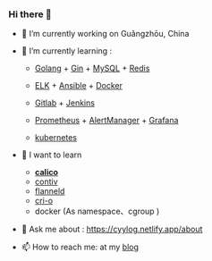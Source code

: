 ### Hi there 👋

- 🔭 I’m currently working on Guǎngzhōu, China
- 🌱 I’m currently learning :

  - [Golang](<https://github.com/cyylog/Go_status>)	+	[Gin](https://gin-gonic.com/)	+	[MySQL](https://dev.mysql.com/doc/refman/5.7/en/optimization.html)	+	[Redis](https://redis.io/documentation)

  - [ELK](https://www.elastic.co/guide/index.html)	+	[Ansible](https://www.ansible.com/)	+	[Docker](https://www.docker.com/)

  - [Gitlab](https://about.gitlab.com/stages-devops-lifecycle/continuous-integration/)	+	[Jenkins](https://www.jenkins.io/zh/doc/book/installing/)      	

  - [Prometheus](https://prometheus.io/)	+	[AlertManager](https://prometheus.io/docs/alerting/latest/alertmanager/)	+	[Grafana](https://grafana.com/)

  - [kubernetes](https://kubernetes.io/docs/home/)

    

- 🌱 I want to learn

  - **[calico](https://www.projectcalico.org/)**
  - [contiv](https://contiv.io/)
  - [flanneld](https://github.com/coreos/flannel)
  - [cri-o](https://github.com/cri-o/cri-o)
  - docker (As   namespace、cgroup )

  

- 💬 Ask me about : https://cyylog.netlify.app/about

- 📫 How to reach me:  at my [blog](https://cyylog.netlify.app/about)

